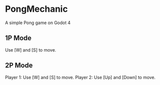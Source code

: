 # PongMechanic
A simple Pong game on Godot 4

## 1P Mode
Use [W] and [S] to move.

## 2P Mode
Player 1: Use [W] and [S] to move.
Player 2: Use [Up] and [Down] to move.
